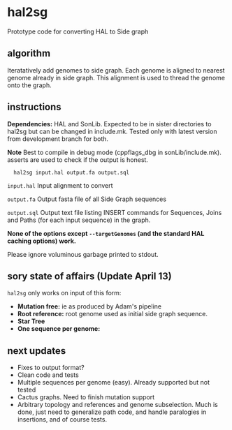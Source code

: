 # hal2sg
Prototype code for converting HAL to Side graph

## algorithm

Iteratatively add genomes to side graph.  Each genome is aligned to nearest genome already in side graph.  This alignment is used to thread the genome onto the graph.

## instructions

**Dependencies:**  HAL and SonLib.  Expected to be in sister directories to hal2sg but can be changed in include.mk.  Tested only with latest version from development branch for both. 

**Note** Best to compile in debug mode (cppflags_dbg in sonLib/include.mk).  asserts are used to check if the output is honest. 

	  hal2sg input.hal output.fa output.sql 

`input.hal` Input alignment to convert

`output.fa` Output fasta file of all Side Graph sequences

`output.sql` Output text file listing INSERT commands for Sequences, Joins and Paths (for each input sequence) in the graph.

**None of the options except `--targetGenomes` (and the standard HAL caching options) work.**

Please ignore voluminous garbage printed to stdout.

## sory state of affairs (Update April 13)

`hal2sg` only works on input of this form:
* **Mutation free:** ie as produced by Adam's pipeline
* **Root reference:** root genome used as initial side graph sequence.
* **Star Tree**
* **One sequence per genome:**

## next updates

* Fixes to output format?
* Clean code and tests
* Multiple sequences per genome (easy).  Already supported but not tested
* Cactus graphs.  Need to finish mutation support
* Arbitrary topology and references and genome subselection.  Much is done, just need to generalize path code, and handle paralogies in insertions, and of course tests.






